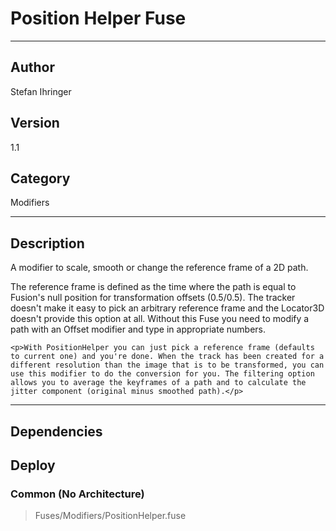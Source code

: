 # Position Helper Fuse
___

## Author
Stefan Ihringer

## Version
1.1

## Category
Modifiers

___

## Description
<p>A modifier to scale, smooth or change the reference frame of a 2D path.<p>The reference frame is defined as the time where the path is equal to Fusion's null position for transformation offsets (0.5/0.5). The tracker doesn't make it easy to pick an arbitrary reference frame and the Locator3D doesn't provide this option at all. Without this Fuse you need to modify a path with an Offset modifier and type in appropriate numbers.</p>
	
	<p>With PositionHelper you can just pick a reference frame (defaults to current one) and you're done. When the track has been created for a different resolution than the image that is to be transformed, you can use this modifier to do the conversion for you. The filtering option allows you to average the keyframes of a path and to calculate the jitter component (original minus smoothed path).</p>

___

## Dependencies

## Deploy

### Common (No Architecture)

> Fuses/Modifiers/PositionHelper.fuse  

